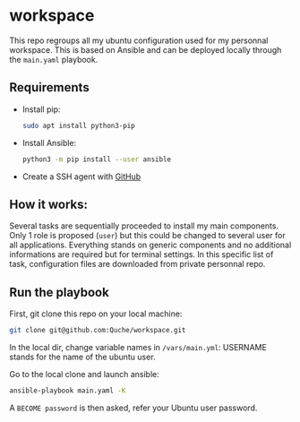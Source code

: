 # workspace

This repo regroups all my ubuntu configuration used for my personnal workspace. This is based on Ansible and can be deployed locally through the `main.yaml` playbook.

## Requirements
- Install pip:
    ```bash
    sudo apt install python3-pip
    ```
- Install Ansible:
    ```bash
    python3 -m pip install --user ansible
    ```
- Create a SSH agent with [GitHub](https://docs.github.com/en/authentication/connecting-to-github-with-ssh/about-ssh)

## How it works: 
Several tasks are sequentially proceeded to install my main components. Only 1 role is proposed (`user`) but this could be changed to several user for all applications. Everything stands on generic components and no additional informations are required but for terminal settings. In this specific list of task, configuration files are downloaded from private personnal repo. 

## Run the playbook
First, git clone this repo on your local machine:

```bash
git clone git@github.com:Quche/workspace.git
```

In the local dir, change variable names in `/vars/main.yml`: USERNAME stands for the name of the ubuntu user. 

Go to the local clone and launch ansible:
```bash
ansible-playbook main.yaml -K
```
A `BECOME password` is then asked, refer your Ubuntu user password.





